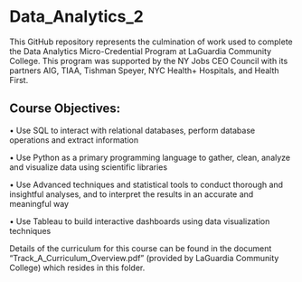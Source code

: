 # Data_Analytics_2
This GitHub repository represents the culmination of work used to complete the Data Analytics Micro-Credential Program at LaGuardia Community College.  This program was supported by the NY Jobs CEO Council with its partners AIG, TIAA, Tishman Speyer, NYC Health+ Hospitals, and Health First.  

## Course Objectives:

• Use SQL to interact with relational databases, perform database operations and extract
information

• Use Python as a primary programming language to gather, clean, analyze and visualize data
using scientific libraries

• Use Advanced techniques and statistical tools to conduct thorough and insightful analyses,
and to interpret the results in an accurate and meaningful way

• Use Tableau to build interactive dashboards using data visualization techniques

Details of the curriculum for this course can be found in the document “Track_A_Curriculum_Overview.pdf” (provided by LaGuardia Community College) which resides in this folder. 

